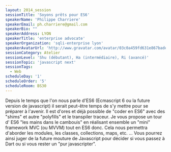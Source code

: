 ```yaml
---
layout: 2014_session
sessionTitle: 'Soyons prêts pour ES6'
speakerName: 'Philippe Charriere'
speakerEmail: ph.charriere@gmail.com
speakerBio: ""
speakerAddress: LYON
speakerTitle: 'enterprise advocate'
speakerOrganization: 'sqli-enterprise lyon'
speakerAvatarUrl: 'http://www.gravatar.com/avatar/03c0a459fd631e867bade2cc95517a4f?size=200&default=mm'
sessionCategory: Atelier
sessionLevel: 'Shu (débutant), Ha (intermédiaire), Ri (avancé)'
sessionTopic: 'javascript next'
sessionTags:
  - Web
scheduleDay: '1'
scheduleOrder: '5'
scheduleRoom: BS30
---
```


Depuis le temps que l'on nous parle d'ES6 (Ecmascript 6 ou la future version de javascript) il serait peut-être temps de s'y mettre pour se préparer à l'avenir. Il est d'ores et déjà possible de "coder en ES6" avec des "shims" et autre "polyfills" et le transpiler traceur. Je vous propose un tour d' ES6 "les mains dans le cambouis" en réalisant ensemble un "mini" framework MVC (ou MVVM) tout en ES6 donc. Cela nous permettra d'aborder les modules, les classes, collections, maps, etc. ...
Vous pourrez ainsi juger de la future mouture de Javascript pour décider si vous passez à Dart ou si vous rester un "pur javascripter".
